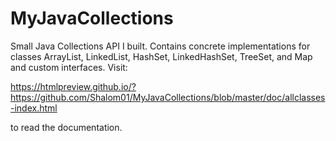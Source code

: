 # MyJavaCollections
Small Java Collections API I built. Contains concrete implementations for classes ArrayList, LinkedList, HashSet, LinkedHashSet, TreeSet, and Map and custom interfaces.
Visit: 

https://htmlpreview.github.io/?https://github.com/Shalom01/MyJavaCollections/blob/master/doc/allclasses-index.html

to read the documentation.
